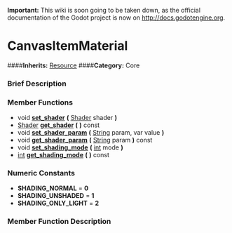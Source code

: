 **Important:** This wiki is soon going to be taken down, as the official documentation of the Godot project is now on http://docs.godotengine.org.

#  CanvasItemMaterial  
####**Inherits:** [Resource](class_resource)
####**Category:** Core

###  Brief Description  


###  Member Functions 
  * void  **[set&#95;shader](#set_shader)**  **(** [Shader](class_shader) shader  **)**
  * [Shader](class_shader)  **[get&#95;shader](#get_shader)**  **(** **)** const
  * void  **[set&#95;shader&#95;param](#set_shader_param)**  **(** [String](class_string) param, var value  **)**
  * void  **[get&#95;shader&#95;param](#get_shader_param)**  **(** [String](class_string) param  **)** const
  * void  **[set&#95;shading&#95;mode](#set_shading_mode)**  **(** [int](class_int) mode  **)**
  * [int](class_int)  **[get&#95;shading&#95;mode](#get_shading_mode)**  **(** **)** const

###  Numeric Constants  
  * **SHADING_NORMAL** = **0**
  * **SHADING_UNSHADED** = **1**
  * **SHADING_ONLY_LIGHT** = **2**

###  Member Function Description  
